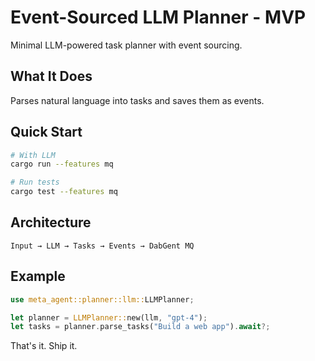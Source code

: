 # Event-Sourced LLM Planner - MVP

Minimal LLM-powered task planner with event sourcing.

## What It Does

Parses natural language into tasks and saves them as events.

## Quick Start

```bash
# With LLM
cargo run --features mq

# Run tests
cargo test --features mq
```

## Architecture

```
Input → LLM → Tasks → Events → DabGent MQ
```

## Example

```rust
use meta_agent::planner::llm::LLMPlanner;

let planner = LLMPlanner::new(llm, "gpt-4");
let tasks = planner.parse_tasks("Build a web app").await?;
```

That's it. Ship it.
